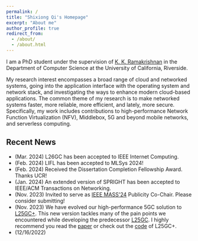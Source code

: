 ```yaml
---
permalink: /
title: "Shixiong Qi's Homepage"
excerpt: "About me"
author_profile: true
redirect_from: 
  - /about/
  - /about.html
---
```


I am a PhD student under the supervision of [K. K. Ramakrishnan](https://kknetsyslab.cs.ucr.edu/) in the Department of Computer Science at the University of California, Riverside. 
<!-- I work mainly on networked systems, with a special interest in system I/O. I have also done some work on resource management for cloud systems. -->
My research interest encompasses a broad range of cloud and networked systems, going into the application interface with the operating system and network stack, and investigating the ways to enhance modern cloud-based applications. The common theme of my research is to make networked systems faster, more reliable, more efficient, and lately, more secure. Specifically, my work includes contributions to high-performance Network Function Virtualization (NFV), Middlebox, 5G and beyond mobile networks, and serverless computing. 
<!-- I have co-authored papers in prestigious venues such as ACM SIGCOMM and ACM SoCC, and we received the Best Paper Award in IEEE 6GNet 2022. The paper that I co-authored with master’s students that I mentored was selected as one of the top papers of the IEEE NetSoft 2022. It was invited for publication (fast-track) as an extended version in the IEEE Transactions on Network and Service Management (TNSM). In addition, several of my efforts are open-sourced[1][2][4][5] to contribute back to the community and facilitate further innovation. -->


Recent News
------
- (Mar. 2024) L26GC has been accepted to IEEE Internet Computing.
- (Feb. 2024) LIFL has been accepted to MLSys 2024!
- (Feb. 2024) Received the Dissertation Completion Fellowship Award. Thanks UCR!
- (Jan. 2024) An extended version of SPRIGHT has been accepted to IEEE/ACM Transactions on Networking.
- (Nov. 2023) Invited to serve as [IEEE MASS'24](https://sites.google.com/view/ieee-mass-2024) Publicity Co-Chair. Please consider submitting!
- (Nov. 2023) We have evolved our high-performance 5GC solution to [L25GC+](./papers/l25gc+.pdf). This new version tackles many of the pain points we encountered while developing the predecessor [L25GC](https://dl.acm.org/doi/10.1145/3544216.3544267). I highly recommend you read the [paper](./papers/l25gc+.pdf) or check out the [code](https://github.com/nycu-ucr/L25GC-plus.git) of L25GC+.
- (12/16/2022)
